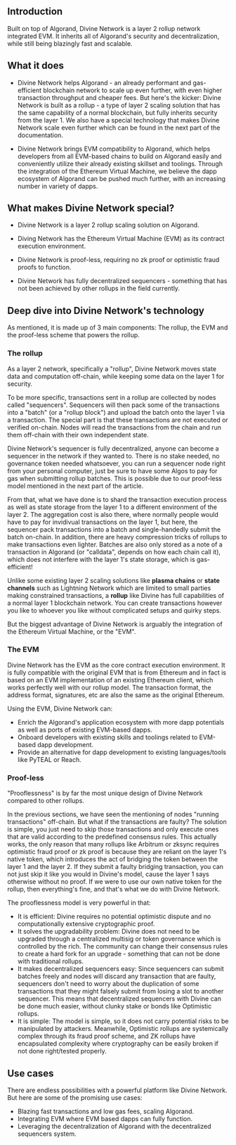 ## Introduction

Built on top of Algorand, Divine Network is a layer 2 rollup network integrated EVM. It inherits all of Algorand's security and decentralization, while still being blazingly fast and scalable.


## What it does

* Divine Network helps Algorand - an already performant and gas-efficient blockchain network to scale up even further, with even higher transaction throughput and cheaper fees. But here's the kicker: Divine Network is built as a rollup - a type of layer 2 scaling solution that has the same capability of a normal blockchain, but fully inherits security from the layer 1. We also have a special technology that makes Divine Network scale even further which can be found in the next part of the documentation.

* Divine Network brings EVM compatibility to Algorand, which helps developers from all EVM-based chains to build on Algorand easily and conveniently utilize their already existing skillset and toolings. Through the integration of the Ethereum Virtual Machine, we believe the dapp ecosystem of Algorand can be pushed much further, with an increasing number in variety of dapps.


## What makes Divine Network special?

* Divine Network is a layer 2 rollup scaling solution on Algorand.

* Diving Network has the Ethereum Virtual Machine (EVM) as its contract execution environment.

* Divine Network is proof-less, requiring no zk proof or optimistic fraud proofs to function.

* Divine Network has fully decentralized sequencers - something that has not been achieved by other rollups in the field currently.

## Deep dive into Divine Network's technology

As mentioned, it is made up of 3 main components: The rollup, the EVM and the proof-less scheme that powers the rollup.

### The rollup

As a layer 2 network, specifically a "rollup", Divine Network moves state data and computation off-chain, while keeping some data on the layer 1 for security. 

To be more specific, transactions sent in a rollup are collected by nodes called "sequencers". Sequencers will then pack some of the transactions into a "batch" (or a "rollup block") and upload the batch onto the layer 1 via a transaction. The special part is that these transactions are not executed or verified on-chain. Nodes will read the transactions from the chain and run them off-chain with their own independent state.

Divine Network's sequencer is fully decentralized, anyone can become a sequencer in the network if they wanted to. There is no stake needed, no governance token needed whatsoever, you can run a sequencer node right from your personal computer, just be sure to have some Algos to pay for gas when submitting rollup batches. This is possible due to our proof-less model mentioned in the next part of the article.

From that, what we have done is to shard the transaction execution process as well as state storage from the layer 1 to a different environment of the layer 2. The aggregation cost is also there, where normally people would have to pay for invidivual transactions on the layer 1, but here, the sequencer pack transactions into a batch and single-handedly submit the batch on-chain. In addition, there are heavy compression tricks of rollups to make transactions even lighter. Batches are also only stored as a note of a transaction in Algorand (or "calldata", depends on how each chain call it), which does not interfere with the layer 1's state storage, which is gas-efficient!

Unlike some existing layer 2 scaling solutions like **plasma chains** or **state channels** such as Lightning Network which are limited to small parties making constrained transactions, a **rollup** like Divine has full capabilities of a normal layer 1 blockchain network. You can create transactions however you like to whoever you like without complicated setups and quirky steps. 

But the biggest advantage of Divine Network is arguably the integration of the Ethereum Virtual Machine, or the "EVM".


### The EVM

Divine Network has the EVM as the core contract execution environment. It is fully compatible with the original EVM that is from Ethereum and in fact is based on an EVM implementation of an existing Ethereum client, which works perfectly well with our rollup model. The transaction format, the address format, signatures, etc are also the same as the original Ethereum.

Using the EVM, Divine Network can:

* Enrich the Algorand's application ecosystem with more dapp potentials as well as ports of existing EVM-based dapps.
* Onboard developers with existing skills and toolings related to EVM-based dapp development.
* Provide an alternative for dapp development to existing languages/tools like PyTEAL or Reach. 


### Proof-less

"Prooflessness" is by far the most unique design of Divine Network compared to other rollups.

In the previous sections, we have seen the mentioning of nodes "running transactions" off-chain. But what if the transactions are faulty? The solution is simple, you just need to skip those transactions and only execute ones that are valid according to the predefined consensus rules. This actually works, the only reason that many rollups like Arbitrum or zksync requires optimistic fraud proof or zk proof is because they are reliant on the layer 1's native token, which introduces the act of bridging the token between the layer 1 and the layer 2. If they submit a faulty bridging transaction, you can not just skip it like you would in Divine's model, cause the layer 1 says otherwise without no proof. If we were to use our own native token for the rollup, then everything's fine, and that's what we do with Divine Network.

The prooflessness model is very powerful in that:

* It is efficient: Divine requires no potential optimistic dispute and no computationally extensive cryptographic proof.
* It solves the upgradability problem: Divine does not need to be upgraded through a centralized multisig or token governance which is controlled by the rich. The community can change their consensus rules to create a hard fork for an upgrade - something that can not be done with traditional rollups.
* It makes decentralized sequencers easy: Since sequencers can submit batches freely and nodes will discard any transaction that are faulty, sequencers don't need to worry about the duplication of some transactions that they might falsely submit from losing a slot to another sequencer. This means that decentralized sequencers with Divine can be done much easier, without clunky stake or bonds like Optimistic rollups.
* It is simple: The model is simple, so it does not carry potential risks to be manipulated by attackers. Meanwhile, Optimistic rollups are systemically complex through its fraud proof scheme, and ZK rollups have encapsulated complexity where cryptography can be easily broken if not done right/tested properly.


## Use cases

There are endless possibilities with a powerful platform like Divine Network. But here are some of the promising use cases:

* Blazing fast transactions and low gas fees, scaling Algorand. 
* Integrating EVM where EVM based dapps can fully function.
* Leveraging the decentralization of Algorand with the decentralized sequencers system.

